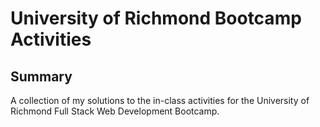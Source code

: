 # University of Richmond Bootcamp Activities

## Summary

A collection of my solutions to the in-class activities for the University of Richmond Full Stack Web Development Bootcamp.
